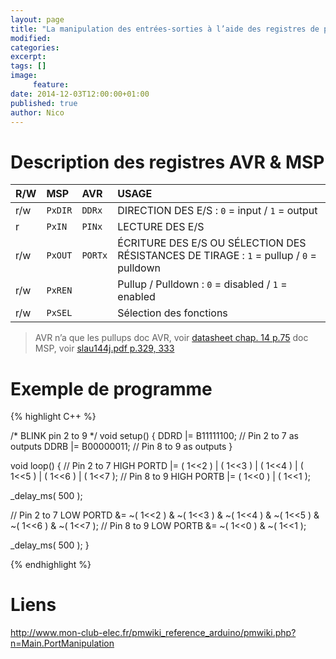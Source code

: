 ```yaml
---
layout: page
title: "La manipulation des entrées-sorties à l’aide des registres de port"
modified:
categories:
excerpt:
tags: []
image:
     feature:
date: 2014-12-03T12:00:00+01:00
published: true
author: Nico
---
```





# Description des registres AVR & MSP

| R/W | MSP     | AVR     | USAGE                                                                                   |
| :-- | :--     | :--     | :--                                                                                     |
| r/w | `PxDIR` | `DDRx`  | DIRECTION DES E/S : `0` = input  / `1` = output                                         |
| r   | `PxIN`  | `PINx`  | LECTURE DES E/S                                                                         |
| r/w | `PxOUT` | `PORTx` | ÉCRITURE DES E/S OU SÉLECTION DES RÉSISTANCES DE TIRAGE : `1` = pullup / `0` = pulldown |
| r/w | `PxREN` |         | Pullup / Pulldown : `0` = disabled / `1` = enabled                                      |
| r/w | `PxSEL` |         | Sélection des fonctions                                                                 |

> AVR n’a que les pullups
> doc AVR, voir [datasheet chap. 14 p.75](http://www.atmel.com/images/atmel-8271-8-bit-avr-microcontroller-atmega48a-48pa-88a-88pa-168a-168pa-328-328p_datasheet_complete.pdf)
> doc MSP, voir [slau144j.pdf p.329, 333](http://www.ti.com/lit/ug/slau144j/slau144j.pdf)


# Exemple de programme

{% highlight C++ %}

/*
  BLINK pin 2 to 9
*/
void setup()
{
  DDRD |= B11111100; // Pin 2 to 7 as outputs
  DDRB |= B00000011; // Pin 8 to 9 as outputs
}

void loop()
{
  // Pin 2 to 7 HIGH
  PORTD |= ( 1<<2 ) | ( 1<<3 ) | ( 1<<4 ) | ( 1<<5 ) | ( 1<<6 ) | ( 1<<7 );
  // Pin 8 to 9 HIGH
  PORTB |= ( 1<<0 ) | ( 1<<1 );

  _delay_ms( 500 );

  // Pin 2 to 7 LOW
  PORTD &= ~( 1<<2 ) & ~( 1<<3 ) & ~( 1<<4 ) & ~( 1<<5 ) & ~( 1<<6 ) & ~( 1<<7 );
  // Pin 8 to 9 LOW
  PORTB &= ~( 1<<0 ) & ~( 1<<1 );

  _delay_ms( 500 );
}

{% endhighlight %}






# Liens

<http://www.mon-club-elec.fr/pmwiki_reference_arduino/pmwiki.php?n=Main.PortManipulation>


